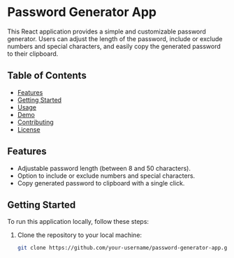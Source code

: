 # Password Generator App

This React application provides a simple and customizable password generator. Users can adjust the length of the password, include or exclude numbers and special characters, and easily copy the generated password to their clipboard.

## Table of Contents
- [Features](#features)
- [Getting Started](#getting-started)
- [Usage](#usage)
- [Demo](#demo)
- [Contributing](#contributing)
- [License](#license)

## Features
- Adjustable password length (between 8 and 50 characters).
- Option to include or exclude numbers and special characters.
- Copy generated password to clipboard with a single click.

## Getting Started
To run this application locally, follow these steps:

1. Clone the repository to your local machine:
   ```bash
   git clone https://github.com/your-username/password-generator-app.git
